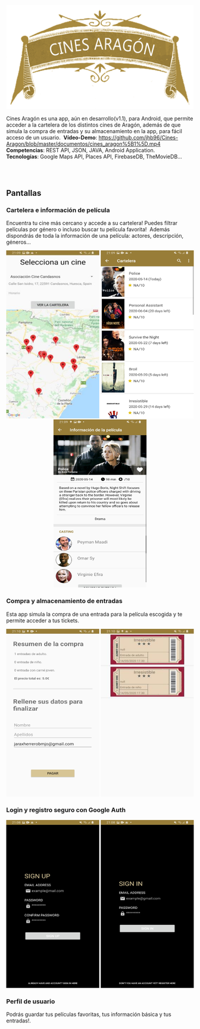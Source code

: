 ![Cines Aragón](https://github.com/jhb96/Cines-Aragon/blob/master/documentos/cines%20aragon.png)


Cines Aragón es una app, aún en desarrollo(v1.1), para Android, que permite acceder a la cartelera de los distintos cines de Aragón, además de que simula la compra de entradas y su almacenamiento en la app, para fácil acceso de un usuario.&nbsp;
**Vídeo-Demo**: https://github.com/jhb96/Cines-Aragon/blob/master/documentos/cines_aragon%5B1%5D.mp4<br/>
**Competencias**: REST API, JSON, JAVA, Android Application.<br/>
**Tecnologías**: Google Maps API, Places API, FirebaseDB, TheMovieDB...<br/>

<br/>
<br/>

## Pantallas

### Cartelera e información de película
Encuentra tu cine más cercano y accede a su cartelera! Puedes filtrar películas por género o incluso buscar tu película favorita!&nbsp;
Además dispondrás de toda la información de una película: actores, descripción, géneros...

<div class="images" align="center">
<img src="https://github.com/jhb96/Cines-Aragon/blob/master/documentos/maps.jpg" width="250" height="450" alt="first image">
<img src="https://github.com/jhb96/Cines-Aragon/blob/master/documentos/cartelera.jpg" width="250" height="450" alt="second image">
<img src="https://github.com/jhb96/Cines-Aragon/blob/master/documentos/pelicula.jpg" width="250" height="450" alt="third image">
</div>

### Compra y almacenamiento de entradas
Esta app simula la compra de una entrada para la película escogida y te permite acceder a tus tickets.&nbsp; 

<p align="center">
<img src="https://github.com/jhb96/Cines-Aragon/blob/master/documentos/realizar%20compra.jpg" width="250" height="450">
<img src="https://github.com/jhb96/Cines-Aragon/blob/master/documentos/entradas.jpg" width="250" height="450">
</p>


### Login y registro seguro con Google Auth

<p align="center">
<img src="https://github.com/jhb96/Cines-Aragon/blob/master/documentos/registro.jpg" width="250" height="450">
<img src="https://github.com/jhb96/Cines-Aragon/blob/master/documentos/login.jpg" width="250" height="450">
</p>

### Perfil de usuario
Podrás guardar tus películas favoritas, tus información básica y tus entradas!.

